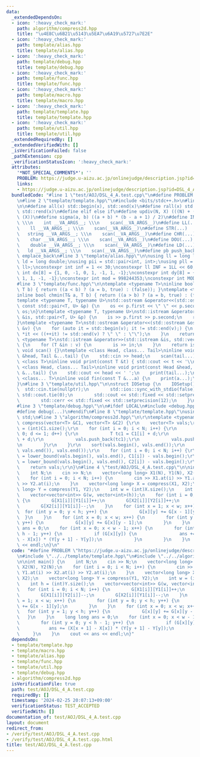 ```yaml
---
data:
  _extendedDependsOn:
  - icon: ':heavy_check_mark:'
    path: algorithm/compress2d.hpp
    title: "\u4E8C\u6B21\u5143\u5EA7\u6A19\u5727\u7E2E"
  - icon: ':heavy_check_mark:'
    path: template/alias.hpp
    title: template/alias.hpp
  - icon: ':heavy_check_mark:'
    path: template/debug.hpp
    title: template/debug.hpp
  - icon: ':heavy_check_mark:'
    path: template/func.hpp
    title: template/func.hpp
  - icon: ':heavy_check_mark:'
    path: template/macro.hpp
    title: template/macro.hpp
  - icon: ':heavy_check_mark:'
    path: template/template.hpp
    title: template/template.hpp
  - icon: ':heavy_check_mark:'
    path: template/util.hpp
    title: template/util.hpp
  _extendedRequiredBy: []
  _extendedVerifiedWith: []
  _isVerificationFailed: false
  _pathExtension: cpp
  _verificationStatusIcon: ':heavy_check_mark:'
  attributes:
    '*NOT_SPECIAL_COMMENTS*': ''
    PROBLEM: https://judge.u-aizu.ac.jp/onlinejudge/description.jsp?id=DSL_4_A
    links:
    - https://judge.u-aizu.ac.jp/onlinejudge/description.jsp?id=DSL_4_A
  bundledCode: "#line 1 \"test/AOJ/DSL_4_A.test.cpp\"\n#define PROBLEM \"https://judge.u-aizu.ac.jp/onlinejudge/description.jsp?id=DSL_4_A\"\
    \n#line 2 \"template/template.hpp\"\n#include <bits/stdc++.h>\n#line 3 \"template/macro.hpp\"\
    \n\n#define all(x) std::begin(x), std::end(x)\n#define rall(x) std::rbegin(x),\
    \ std::rend(x)\n#define elif else if\n#define updiv(N, X) (((N) + (X) - (1)) /\
    \ (X))\n#define sigma(a, b) ((a + b) * (b - a + 1) / 2)\n#define INT(...)    \
    \ \\\n    int __VA_ARGS__; \\\n    scan(__VA_ARGS__)\n#define LL(...)     \\\n\
    \    ll __VA_ARGS__; \\\n    scan(__VA_ARGS__)\n#define STR(...)        \\\n \
    \   string __VA_ARGS__; \\\n    scan(__VA_ARGS__)\n#define CHR(...)      \\\n\
    \    char __VA_ARGS__; \\\n    scan(__VA_ARGS__)\n#define DOU(...)        \\\n\
    \    double __VA_ARGS__; \\\n    scan(__VA_ARGS__)\n#define LD(...)     \\\n \
    \   ld __VA_ARGS__; \\\n    scan(__VA_ARGS__)\n#define pb push_back\n#define eb\
    \ emplace_back\n#line 3 \"template/alias.hpp\"\n\nusing ll = long long;\nusing\
    \ ld = long double;\nusing pii = std::pair<int, int>;\nusing pll = std::pair<ll,\
    \ ll>;\nconstexpr int inf = 1 << 30;\nconstexpr ll INF = 1LL << 60;\nconstexpr\
    \ int dx[8] = {1, 0, -1, 0, 1, -1, 1, -1};\nconstexpr int dy[8] = {0, 1, 0, -1,\
    \ 1, 1, -1, -1};\nconstexpr int mod = 998244353;\nconstexpr int MOD = 1e9 + 7;\n\
    #line 3 \"template/func.hpp\"\n\ntemplate <typename T>\ninline bool chmax(T& a,\
    \ T b) { return ((a < b) ? (a = b, true) : (false)); }\ntemplate <typename T>\n\
    inline bool chmin(T& a, T b) { return ((a > b) ? (a = b, true) : (false)); }\n\
    template <typename T, typename U>\nstd::ostream &operator<<(std::ostream &os,\
    \ const std::pair<T, U> &p) {\n    os << p.first << \" \" << p.second;\n    return\
    \ os;\n}\ntemplate <typename T, typename U>\nstd::istream &operator>>(std::istream\
    \ &is, std::pair<T, U> &p) {\n    is >> p.first >> p.second;\n    return is;\n\
    }\ntemplate <typename T>\nstd::ostream &operator<<(std::ostream &os, const std::vector<T>\
    \ &v) {\n    for (auto it = std::begin(v); it != std::end(v);) {\n        os <<\
    \ *it << ((++it) != std::end(v) ? \" \" : \"\");\n    }\n    return os;\n}\ntemplate\
    \ <typename T>\nstd::istream &operator>>(std::istream &is, std::vector<T> &v)\
    \ {\n    for (T &in : v) {\n        is >> in;\n    }\n    return is;\n}\ninline\
    \ void scan() {}\ntemplate <class Head, class... Tail>\ninline void scan(Head\
    \ &head, Tail &...tail) {\n    std::cin >> head;\n    scan(tail...);\n}\ntemplate\
    \ <class T>\ninline void print(const T &t) { std::cout << t << '\\n'; }\ntemplate\
    \ <class Head, class... Tail>\ninline void print(const Head &head, const Tail\
    \ &...tail) {\n    std::cout << head << ' ';\n    print(tail...);\n}\ntemplate\
    \ <class... T>\ninline void fin(const T &...a) {\n    print(a...);\n    exit(0);\n\
    }\n#line 3 \"template/util.hpp\"\n\nstruct IOSetup {\n    IOSetup() {\n      \
    \  std::cin.tie(nullptr);\n        std::ios::sync_with_stdio(false);\n       \
    \ std::cout.tie(0);\n        std::cout << std::fixed << std::setprecision(12);\n\
    \        std::cerr << std::fixed << std::setprecision(12);\n    }\n} IOSetup;\n\
    #line 3 \"template/debug.hpp\"\n\n#ifdef LOCAL\n#include <debug.hpp>\n#else\n\
    #define debug(...)\n#endif\n#line 8 \"template/template.hpp\"\nusing namespace\
    \ std;\n#line 3 \"algorithm/compress2d.hpp\"\n\r\ntemplate <typename T>\r\nvector<T>\
    \ compress(vector<T> &C1, vector<T> &C2) {\r\n    vector<T> vals;\r\n    int N\
    \ = (int)C1.size();\r\n    for (int i = 0; i < N; i++) {\r\n        for (T d =\
    \ 0; d <= 1; d++) {\r\n            T tc1 = C1[i] + d;\r\n            T tc2 = C2[i]\
    \ + d;\r\n            vals.push_back(tc1);\r\n            vals.push_back(tc2);\r\
    \n        }\r\n    }\r\n    sort(vals.begin(), vals.end());\r\n    vals.erase(unique(vals.begin(),\
    \ vals.end()), vals.end());\r\n    for (int i = 0; i < N; i++) {\r\n        C1[i]\
    \ = lower_bound(vals.begin(), vals.end(), C1[i]) - vals.begin();\r\n        C2[i]\
    \ = lower_bound(vals.begin(), vals.end(), C2[i]) - vals.begin();\r\n    }\r\n\
    \    return vals;\r\n}\n#line 4 \"test/AOJ/DSL_4_A.test.cpp\"\n\nint main() {\n\
    \    int N;\n    cin >> N;\n    vector<long long> X1(N), Y1(N), X2(N), Y2(N);\n\
    \    for (int i = 0; i < N; i++) {\n        cin >> X1.at(i) >> Y1.at(i) >> X2.at(i)\
    \ >> Y2.at(i);\n    }\n    vector<long long> X = compress(X1, X2);\n    vector<long\
    \ long> Y = compress(Y1, Y2);\n    int w = (int)X.size();\n    int h = (int)Y.size();\n\
    \    vector<vector<int>> G(w, vector<int>(h));\n    for (int i = 0; i < N; i++)\
    \ {\n        G[X1[i]][Y1[i]]++;\n        G[X2[i]][Y2[i]]++;\n        G[X1[i]][Y2[i]]--;\n\
    \        G[X2[i]][Y1[i]]--;\n    }\n    for (int x = 1; x < w; x++) {\n      \
    \  for (int y = 0; y < h; y++) {\n            G[x][y] += G[x - 1][y];\n      \
    \  }\n    }\n    for (int x = 0; x < w; x++) {\n        for (int y = 1; y < h;\
    \ y++) {\n            G[x][y] += G[x][y - 1];\n        }\n    }\n    long long\
    \ ans = 0;\n    for (int x = 0; x < w - 1; x++) {\n        for (int y = 0; y <\
    \ h - 1; y++) {\n            if (G[x][y]) {\n                ans += (X[x + 1]\
    \ - X[x]) * (Y[y + 1] - Y[y]);\n            }\n        }\n    }\n    cout << ans\
    \ << endl;\n}\n"
  code: "#define PROBLEM \"https://judge.u-aizu.ac.jp/onlinejudge/description.jsp?id=DSL_4_A\"\
    \n#include \"../../template/template.hpp\"\n#include \"../../algorithm/compress2d.hpp\"\
    \n\nint main() {\n    int N;\n    cin >> N;\n    vector<long long> X1(N), Y1(N),\
    \ X2(N), Y2(N);\n    for (int i = 0; i < N; i++) {\n        cin >> X1.at(i) >>\
    \ Y1.at(i) >> X2.at(i) >> Y2.at(i);\n    }\n    vector<long long> X = compress(X1,\
    \ X2);\n    vector<long long> Y = compress(Y1, Y2);\n    int w = (int)X.size();\n\
    \    int h = (int)Y.size();\n    vector<vector<int>> G(w, vector<int>(h));\n \
    \   for (int i = 0; i < N; i++) {\n        G[X1[i]][Y1[i]]++;\n        G[X2[i]][Y2[i]]++;\n\
    \        G[X1[i]][Y2[i]]--;\n        G[X2[i]][Y1[i]]--;\n    }\n    for (int x\
    \ = 1; x < w; x++) {\n        for (int y = 0; y < h; y++) {\n            G[x][y]\
    \ += G[x - 1][y];\n        }\n    }\n    for (int x = 0; x < w; x++) {\n     \
    \   for (int y = 1; y < h; y++) {\n            G[x][y] += G[x][y - 1];\n     \
    \   }\n    }\n    long long ans = 0;\n    for (int x = 0; x < w - 1; x++) {\n\
    \        for (int y = 0; y < h - 1; y++) {\n            if (G[x][y]) {\n     \
    \           ans += (X[x + 1] - X[x]) * (Y[y + 1] - Y[y]);\n            }\n   \
    \     }\n    }\n    cout << ans << endl;\n}"
  dependsOn:
  - template/template.hpp
  - template/macro.hpp
  - template/alias.hpp
  - template/func.hpp
  - template/util.hpp
  - template/debug.hpp
  - algorithm/compress2d.hpp
  isVerificationFile: true
  path: test/AOJ/DSL_4_A.test.cpp
  requiredBy: []
  timestamp: '2024-02-25 20:07:13+09:00'
  verificationStatus: TEST_ACCEPTED
  verifiedWith: []
documentation_of: test/AOJ/DSL_4_A.test.cpp
layout: document
redirect_from:
- /verify/test/AOJ/DSL_4_A.test.cpp
- /verify/test/AOJ/DSL_4_A.test.cpp.html
title: test/AOJ/DSL_4_A.test.cpp
---
```

